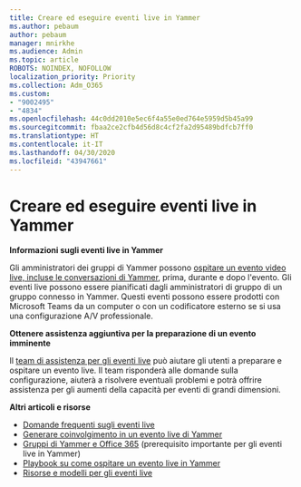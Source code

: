 ```yaml
---
title: Creare ed eseguire eventi live in Yammer
ms.author: pebaum
author: pebaum
manager: mnirkhe
ms.audience: Admin
ms.topic: article
ROBOTS: NOINDEX, NOFOLLOW
localization_priority: Priority
ms.collection: Adm_O365
ms.custom:
- "9002495"
- "4834"
ms.openlocfilehash: 44c0dd2010e5ec6f4a55e0ed764e5959d5b45a99
ms.sourcegitcommit: fbaa2ce2cfb4d56d8c4cf2fa2d95489bdfcb7ff0
ms.translationtype: HT
ms.contentlocale: it-IT
ms.lasthandoff: 04/30/2020
ms.locfileid: "43947661"
---
```

# <a name="create-and-run-live-events-in-yammer"></a>Creare ed eseguire eventi live in Yammer

**Informazioni sugli eventi live in Yammer**

Gli amministratori dei gruppi di Yammer possono [ospitare un evento video live, incluse le conversazioni di Yammer](https://docs.microsoft.com/yammer/manage-yammer-groups/yammer-live-events), prima, durante e dopo l'evento. Gli eventi live possono essere pianificati dagli amministratori di gruppo di un gruppo connesso in Yammer. Questi eventi possono essere prodotti con Microsoft Teams da un computer o con un codificatore esterno se si usa una configurazione A/V professionale.

**Ottenere assistenza aggiuntiva per la preparazione di un evento imminente**

Il [team di assistenza per gli eventi live](https://aka.ms/AA87gbh) può aiutare gli utenti a preparare e ospitare un evento live. Il team risponderà alle domande sulla configurazione, aiuterà a risolvere eventuali problemi e potrà offrire assistenza per gli aumenti della capacità per eventi di grandi dimensioni.

**Altri articoli e risorse**

- [Domande frequenti sugli eventi live](https://support.office.com/article/43bbd59d-a734-4c8f-923d-6a239d137d34)
- [Generare coinvolgimento in un evento live di Yammer](https://support.office.com/article/drive-engagement-in-a-yammer-live-event-c0244ad8-6dcb-419c-add9-2e4a00543412?ui=en-US&rs=en-US&ad=US)
- [Gruppi di Yammer e Office 365](https://docs.microsoft.com/yammer/manage-yammer-groups/yammer-and-office-365-groups) (prerequisito importante per gli eventi live in Yammer)
- [Playbook su come ospitare un evento live in Yammer](https://aka.ms/LiveEventsinYammerplaybook)
- [Risorse e modelli per gli eventi live](https://aka.ms/LiveEventYammerTemplates)
